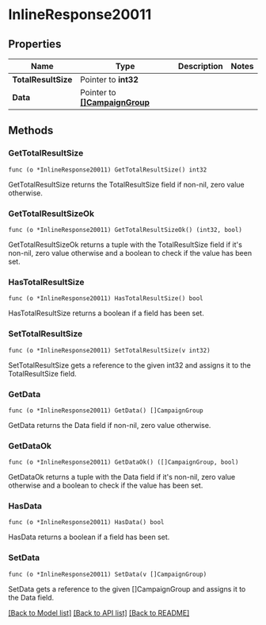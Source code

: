 # InlineResponse20011

## Properties

Name | Type | Description | Notes
------------ | ------------- | ------------- | -------------
**TotalResultSize** | Pointer to **int32** |  | 
**Data** | Pointer to [**[]CampaignGroup**](CampaignGroup.md) |  | 

## Methods

### GetTotalResultSize

`func (o *InlineResponse20011) GetTotalResultSize() int32`

GetTotalResultSize returns the TotalResultSize field if non-nil, zero value otherwise.

### GetTotalResultSizeOk

`func (o *InlineResponse20011) GetTotalResultSizeOk() (int32, bool)`

GetTotalResultSizeOk returns a tuple with the TotalResultSize field if it's non-nil, zero value otherwise
and a boolean to check if the value has been set.

### HasTotalResultSize

`func (o *InlineResponse20011) HasTotalResultSize() bool`

HasTotalResultSize returns a boolean if a field has been set.

### SetTotalResultSize

`func (o *InlineResponse20011) SetTotalResultSize(v int32)`

SetTotalResultSize gets a reference to the given int32 and assigns it to the TotalResultSize field.

### GetData

`func (o *InlineResponse20011) GetData() []CampaignGroup`

GetData returns the Data field if non-nil, zero value otherwise.

### GetDataOk

`func (o *InlineResponse20011) GetDataOk() ([]CampaignGroup, bool)`

GetDataOk returns a tuple with the Data field if it's non-nil, zero value otherwise
and a boolean to check if the value has been set.

### HasData

`func (o *InlineResponse20011) HasData() bool`

HasData returns a boolean if a field has been set.

### SetData

`func (o *InlineResponse20011) SetData(v []CampaignGroup)`

SetData gets a reference to the given []CampaignGroup and assigns it to the Data field.


[[Back to Model list]](../README.md#documentation-for-models) [[Back to API list]](../README.md#documentation-for-api-endpoints) [[Back to README]](../README.md)


